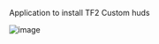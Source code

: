 Application to install TF2 Custom huds

![image](https://github.com/Croudxd/YourHUDs/assets/98527451/9f6c70d5-7436-4a90-9e66-c3ad1068cbf0)
